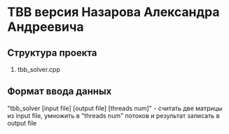 ﻿# TBB версия Назарова Александра Андреевича

## Структура проекта

1. tbb_solver.cpp

## Формат ввода данных

"tbb_solver [input file] [output file] [threads num]" - считать две матрицы из input file, умножить в "threads num" потоков и результат записать в output file
